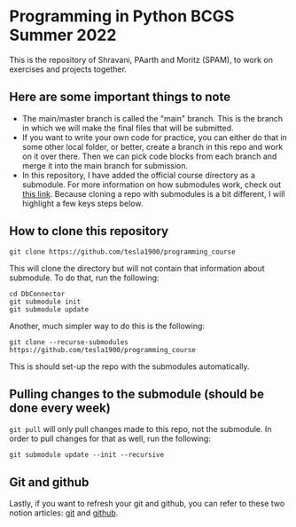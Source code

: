 # Programming in Python BCGS Summer 2022
This is the repository of Shravani, PAarth and Moritz (SPAM), to work on exercises and projects together.

## Here are some important things to note
- The main/master branch is called the "main" branch. This is the branch in which we will make the final files that will be submitted. 
- If you want to write your own code for practice, you can either do that in some other local folder, or better, create a branch in this repo and work on it over there. Then we can pick code blocks from each branch and merge it into the main branch for submission.
- In this repository, I have added the official course directory as a submodule. For more information on how submodules work, check out [this link](https://git-scm.com/book/en/v2/Git-Tools-Submodules). Because cloning a repo with submodules is a bit different, I will highlight a few keys steps below.

## How to clone this repository
```
git clone https://github.com/tesla1900/programming_course
```
This will clone the directory but will not contain that information about submodule. To do that, run the following: 
```
cd DbConnector
git submodule init
git submodule update
```

Another, much simpler way to do this is the following: 
```
git clone --recurse-submodules https://github.com/tesla1900/programming_course
```
This is should set-up the repo with the submodules automatically. 

## Pulling changes to the submodule (should be done every week)
`git pull` will only pull changes made to this repo, not the submodule. In order to pull changes for that as well, run the following: 
```
git submodule update --init --recursive
```

## Git and github
Lastly, if you want to refresh your git and github, you can refer to these two notion articles: [git](https://www.notion.so/zarkom/Introduction-to-Git-ac396a0697704709a12b6a0e545db049) and [github](https://www.notion.so/zarkom/Introduction-to-GitHub-202af6f64bbd4299b15f238dcd09d2a7#d3eed927ff77484b84005d0e06709888). 


